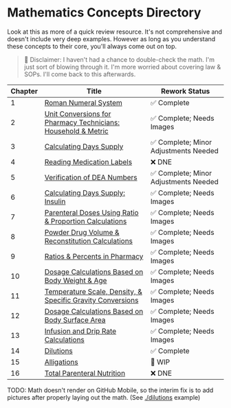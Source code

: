 # Mathematics Concepts Directory

Look at this as more of a quick review resource. It's not comprehensive and doesn't include very deep examples. However as long as you understand these concepts to their core, you'll always come out on top.

> 🚨 Disclaimer: I haven't had a chance to double-check the math. I'm just sort of blowing through it. I'm more worried about covering law & SOPs. I'll come back to this afterwards.

| Chapter | Title | Rework Status |
|---------|-------|---------------|
| 1 | [Roman Numeral System](./roman_numerals.md) | ✅ Complete |
| 2 | [Unit Conversions for Pharmacy Technicians: Household & Metric](./unit_conversions.md) | ✅ Complete; Needs Images |
| 3 | [Calculating Days Supply](./days_supply.md) | ✅ Complete; Minor Adjustments Needed |
| 4 | [Reading Medication Labels](./medication_labels.md) | ❌ DNE |
| 5 | [Verification of DEA Numbers](./dea_numbers.md) | ✅ Complete; Minor Adjustments Needed |
| 6 | [Calculating Days Supply: Insulin](./insulin_math.md) | ✅ Complete; Needs Images |
| 7 | [Parenteral Doses Using Ratio & Proportion Calculations](./parenteral_ratios.md) | ✅ Complete; Needs Images |
| 8 | [Powder Drug Volume & Reconstitution Calculations](./powder_volume.md) | ✅ Complete; Needs Images |
| 9 | [Ratios & Percents in Pharmacy](./percents_ratios.md) | ✅ Complete; Needs Images |
| 10 | [Dosage Calculations Based on Body Weight & Age](./body_weight_calculations.md) | ✅ Complete; Needs Images |
| 11 | [Temperature Scale, Density, & Specific Gravity Conversions](./temperature_scale_conversions.md) | ✅ Complete; Needs Images |
| 12 | [Dosage Calculations Based on Body Surface Area](./bsa.md) | ✅ Complete; Needs Images  |
| 13 | [Infusion and Drip Rate Calculations](./flow_drip_rate.md) | ✅ Complete; Needs Images |
| 14 | [Dilutions](./dilutions.md) | ✅ Complete  |
| 15 | [Alligations](./tpn.md) | 🚧 WIP |
| 16 | [Total Parenteral Nutrition](./tpn.md) | ❌ DNE  |

TODO: Math doesn't render on GitHub Mobile, so the interim fix is to add pictures after properly laying out the math. (See [./dilutions](./dilutions.md) example)
